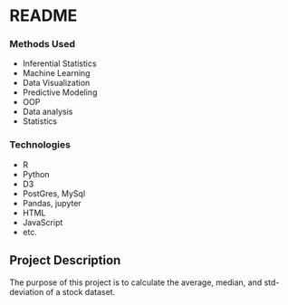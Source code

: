 # README


### Methods Used
* Inferential Statistics
* Machine Learning
* Data Visualization
* Predictive Modeling
* OOP
* Data analysis 
* Statistics 

### Technologies
* R 
* Python
* D3
* PostGres, MySql
* Pandas, jupyter
* HTML
* JavaScript
* etc. 

## Project Description
The purpose of this project is to calculate the average, median, and std-deviation of a stock dataset.